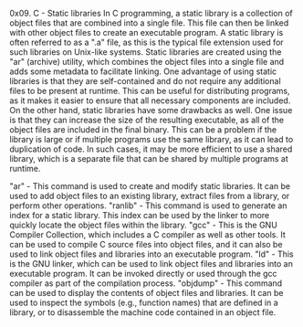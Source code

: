 0x09. C - Static libraries
In C programming, a static library is a collection of object files that are combined into a single file. This file can then be linked with other object files to create an executable program.
A static library is often referred to as a ".a" file, as this is the typical file extension used for such libraries on Unix-like systems. Static libraries are created using the "ar" (archive) utility, which combines the object files into a single file and adds some metadata to facilitate linking.
One advantage of using static libraries is that they are self-contained and do not require any additional files to be present at runtime. This can be useful for distributing programs, as it makes it easier to ensure that all necessary components are included.
On the other hand, static libraries have some drawbacks as well. One issue is that they can increase the size of the resulting executable, as all of the object files are included in the final binary. This can be a problem if the library is large or if multiple programs use the same library, as it can lead to duplication of code. In such cases, it may be more efficient to use a shared library, which is a separate file that can be shared by multiple programs at runtime.

"ar" - This command is used to create and modify static libraries. It can be used to add object files to an existing library, extract files from a library, or perform other operations.
"ranlib" - This command is used to generate an index for a static library. This index can be used by the linker to more quickly locate the object files within the library.
"gcc" - This is the GNU Compiler Collection, which includes a C compiler as well as other tools. It can be used to compile C source files into object files, and it can also be used to link object files and libraries into an executable program.
"ld" - This is the GNU linker, which can be used to link object files and libraries into an executable program. It can be invoked directly or used through the gcc compiler as part of the compilation process.
"objdump" - This command can be used to display the contents of object files and libraries. It can be used to inspect the symbols (e.g., function names) that are defined in a library, or to disassemble the machine code contained in an object file.
